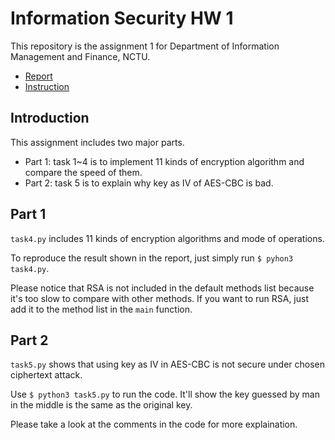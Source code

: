 # Information Security HW 1
This repository is the assignment 1 for Department of Information Management and Finance, NCTU.

+ [Report](https://hackmd.io/@qAuHy4xqSx6CEV6YVNaGPw/Syq_hxtYD)
+ [Instruction](https://hackmd.io/@qAuHy4xqSx6CEV6YVNaGPw/Bk8BbhqKD)

## Introduction
This assignment includes two major parts. 
+ Part 1: task 1~4 is to implement 11 kinds of encryption algorithm and compare the speed of them.
+ Part 2: task 5 is to explain why key as IV of AES-CBC is bad.

## Part 1
`task4.py` includes 11 kinds of encryption algorithms and mode of operations. 

To reproduce the result shown in the report, just simply run `$ pyhon3 task4.py`.

Please notice that RSA is not included in the default methods list because it's too slow to compare with other methods. If you want to run RSA, just add it to the method list in the `main` function.

## Part 2
`task5.py` shows that using key as IV in AES-CBC is not secure under chosen ciphertext attack.

Use `$ python3 task5.py` to run the code. It'll show the key guessed by man in the middle is the same as the original key.

Please take a look at the comments in the code for more explaination. 
